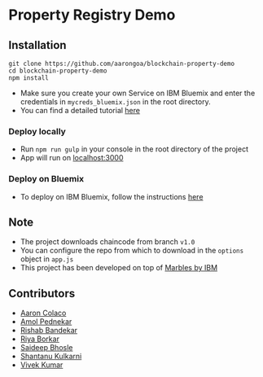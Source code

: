 # Property Registry Demo


## Installation
 
```console
git clone https://github.com/aarongoa/blockchain-property-demo
cd blockchain-property-demo
npm install
```

* Make sure you create your own Service on IBM Bluemix and enter the credentials in `mycreds_bluemix.json` in the root directory.
* You can find a detailed tutorial [here](https://github.com/aarongoa/marbles/blob/master/docs/use_bluemix_hyperledger.md)

### Deploy locally
* Run `npm run gulp` in your console in the root directory of the project
* App will run on [localhost:3000](http://localhost:3000)

### Deploy on Bluemix
* To deploy on IBM Bluemix, follow the instructions [here](https://github.com/aarongoa/marbles/blob/master/docs/host_marbles_bluemix.md)

## Note
* The project downloads chaincode from branch `v1.0`
* You can configure the repo from which to download in the `options` object in `app.js`
* This project has been developed on top of [Marbles by IBM](https://github.com/IBM-Blockchain/marbles)


## Contributors
* [Aaron Colaco](https://github.com/aarongoa)
* [Amol Pednekar](https://github.com/amolpednekar)
* [Rishab Bandekar](https://github.com/haxreo5)
* [Riya Borkar](https://github.com/riyaborkar)
* [Saideep Bhosle](https://github.com/bhosle)
* [Shantanu Kulkarni](https://github.com/shantanu3637)
* [Vivek Kumar](https://github.com/vivek-007)